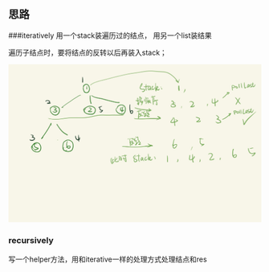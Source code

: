 ## 思路

###iteratively
用一个stack装遍历过的结点， 用另一个list装结果

遍历子结点时，要将结点的反转以后再装入stack；

![iter](/image/0116.jpg)

### recursively

写一个helper方法，用和iterative一样的处理方式处理结点和res